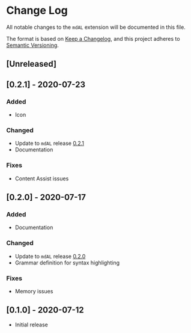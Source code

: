 # Change Log

All notable changes to the `mdAL` extension will be documented in this file.

The format is based on [Keep a Changelog](https://keepachangelog.com/en/1.0.0/), and this project adheres to [Semantic Versioning](https://semver.org/spec/v2.0.0.html).

## [Unreleased]

## [0.2.1] - 2020-07-23

### Added

* Icon

### Changed

* Update to `mdAL` release [0.2.1](https://github.com/mdal-lang/mdal/releases/tag/v0.2.1)
* Documentation


### Fixes

* Content Assist issues

## [0.2.0] - 2020-07-17

### Added

* Documentation

### Changed

* Update to `mdAL` release [0.2.0](https://github.com/mdal-lang/mdal/releases/tag/v0.2.0)
* Grammar definition for syntax highlighting

### Fixes

* Memory issues

## [0.1.0] - 2020-07-12

* Initial release
